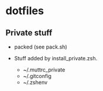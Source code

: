 # dotfiles

## Private stuff

- packed (see pack.sh)

- Stuff added by install\_private.zsh.
	* ~/.muttrc\_private
	* ~/.gitconfig
    * ~/.zshenv

